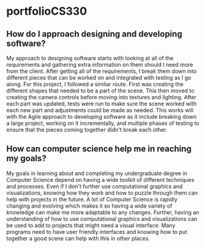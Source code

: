# portfolioCS330

## How do I approach designing and developing software?

My approach to designing software starts with looking at all of the requirements and gathering extra information on them should I need more from the client. After getting all of the requirements, I break them down into different pieces that can be worked on and integrated with testing as I go along. For this project, I followed a similar route. First was creating the different shapes that needed to be a part of the scene. This then moved to creating the camera controls before moving into textures and lighting. After each part was updated, tests were run to make sure the scene worked with each new part and adjustments could be made as needed. This works will with the Agile approach to developing software as it include breaking down a large project, working on it incrementally, and multiple phases of testing to ensure that the pieces coming together didn't break each other. 


## How can computer science help me in reaching my goals?

My goals in learning about and completing my undergraduate degree in Computer Science depend on having a wide toolkit of different techniques and processes. Even if I don't further use computational graphics and visualizations, knowing how they work and how to puzzle through them can help with projects in the future. A lot of Computer Science is rapidly changing and evolving which makes it so having a wide variety of knowledge can make me more adaptable to any changes. Further, having an understanding of how to use computational graphics and visualizations can be used to add to projects that might need a visual interface. Many programs need to have user friendly interfaces and knowing how to put together a good scene can help with this in other places. 
